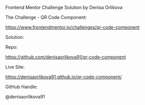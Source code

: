 Frontend Mentor Challenge Solution by Denisa Orlikova

The Challenge - QR Code Component:

https://www.frontendmentor.io/challenges/qr-code-component

Solution:

Repo:

https://github.com/denisaorlikova91/qr-code-component

Live Site:

https://denisaorlikova91.github.io/qr-code-component/

GitHub Handle:

@denisaorlikova91